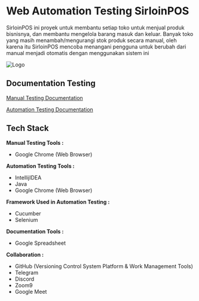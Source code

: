 
# Web Automation Testing SirloinPOS

SirloinPOS ini proyek untuk membantu setiap toko untuk menjual produk bisnisnya, dan membantu mengelola barang masuk dan keluar. Banyak toko yang masih menambah/mengurangi stok produk secara manual, oleh karena itu SirloinPOS mencoba menangani pengguna untuk berubah dari manual menjadi otomatis dengan menggunakan sistem ini


![Logo](https://sirloin-pos.vercel.app/assets/logo-07cbfc70.png)


## Documentation Testing

[Manual Testing Documentation](https://docs.google.com/spreadsheets/d/1SsXwybOli05DzAbmcqJNF-ibvDVIHQM7HuWgVPIsu68/edit#gid=341426592)

[Automation Testing Documentation](https://github.com/ALTA-CAPSTONE-GROUP1-SirloinPOSApp/SIRLOIN-TESTING-WEB-AUTOMATION)


## Tech Stack

**Manual Testing Tools :** 

* Google Chrome (Web Browser)


**Automation Testing Tools :** 

* IntellijIDEA
* Java
* Google Chrome (Web Browser)

**Framework Used in Automation Testing :** 

* Cucumber
* Selenium

**Documentation Tools :** 

* Google Spreadsheet

**Collaboration :** 

* GitHub (Versioning Control System Platform & Work Management Tools)
* Telegram
* Discord
* Zoom9
* Google Meet
